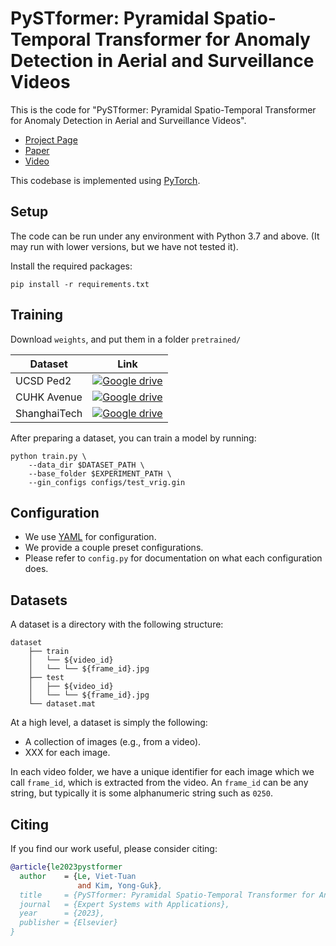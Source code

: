 # PySTformer: Pyramidal Spatio-Temporal Transformer for Anomaly Detection in Aerial and Surveillance Videos
This is the code for "PySTformer: Pyramidal Spatio-Temporal Transformer for Anomaly Detection in Aerial and Surveillance Videos".

 * [Project Page](https://vt-le.github.io/pystformer)
 * [Paper](https://arxiv.org)
 * [Video](https://www.youtube.com)
 
This codebase is implemented using [PyTorch](https://pytorch.org/).


## Setup
The code can be run under any environment with Python 3.7 and above.
(It may run with lower versions, but we have not tested it).

Install the required packages:

    pip install -r requirements.txt
  

## Training

Download `weights`, and put them in a folder `pretrained/`

| Dataset      | Link                                                                                   |
|--------------|----------------------------------------------------------------------------------------|
| UCSD Ped2    | [![Google drive](https://colab.research.google.com/assets/colab-badge.svg)](https://)  |
| CUHK Avenue  | [![Google drive](https://colab.research.google.com/assets/colab-badge.svg)](https://) |
| ShanghaiTech | [![Google drive](https://colab.research.google.com/assets/colab-badge.svg)](https://) |
 

After preparing a dataset, you can train a model by running:
    
    python train.py \
        --data_dir $DATASET_PATH \
        --base_folder $EXPERIMENT_PATH \
        --gin_configs configs/test_vrig.gin
 

## Configuration
 * We use [YAML](https://yaml.org/) for configuration.
 * We provide a couple preset configurations.
 * Please refer to `config.py` for documentation on what each configuration does.

 
## Datasets
A dataset is a directory with the following structure:

    dataset
        ├── train
        │   └── ${video_id}
        │   └── └── ${frame_id}.jpg
        ├── test
        │   ├── ${video_id}
        │   └── └── ${frame_id}.jpg
        └── dataset.mat

At a high level, a dataset is simply the following:
 * A collection of images (e.g., from a video).
 * XXX for each image.
 
In each video folder, we have a unique identifier for each image which we call `frame_id`, which is extracted from the 
video. An `frame_id` can be any string, but typically it is some alphanumeric string such as `0250`.


## Citing
If you find our work useful, please consider citing:
```BibTeX
@article{le2023pystformer
  author    = {Le, Viet-Tuan                
               and Kim, Yong-Guk},
  title     = {PySTformer: Pyramidal Spatio-Temporal Transformer for Anomaly Detection in Aerial and Surveillance Videos.},
  journal   = {Expert Systems with Applications},
  year      = {2023},
  publisher = {Elsevier}
}
```
